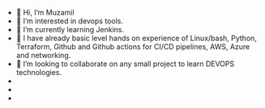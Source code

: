 - 👋 Hi, I’m Muzamil
- 👀 I’m interested in devops tools.
- 🌱 I’m currently learning Jenkins.
- 🌱 I have already basic level hands on experience of Linux/bash, Python, Terraform, Github and Github actions for CI/CD pipelines, AWS, Azure and networking. 
- 💞️ I’m looking to collaborate on any small project to learn DEVOPS technologies.
- 
- 
- 

<!---
aliMuzamil1/aliMuzamil1 is a ✨ special ✨ repository because its `README.md` (this file) appears on your GitHub profile.
You can click the Preview link to take a look at your changes.
--->
